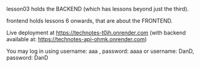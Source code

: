 lesson03 holds the BACKEND (which has lessons beyond just the third).

frontend holds lessons 6 onwards, that are about the FRONTEND.

Live deployment at https://technotes-t0ih.onrender.com
(with backend available at: https://technotes-api-ohmk.onrender.com)

You may log in using 
username: aaa , password: aaaa
 or 
username: DanD, password: DanD
